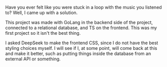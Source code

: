 Have you ever felt like you were stuck in a loop with the music you listened to? Well, I came up with a solution.

This project was made with GoLang in the backend side of the project, connected to a relational database, and TS on the frontend. This was my first project so it isn't the best thing.

I asked DeepSeek to make the frontend CSS, since I do not have the best styling choices myself. I will see if I, at some point, will come back at this and make it better, such as putting things inside the database from an external API or something.
